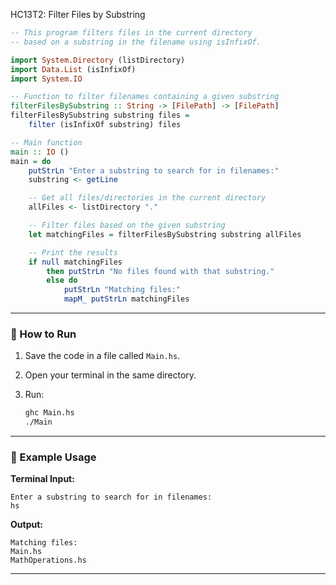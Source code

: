 HC13T2: Filter Files by Substring

```haskell
-- This program filters files in the current directory
-- based on a substring in the filename using isInfixOf.

import System.Directory (listDirectory)
import Data.List (isInfixOf)
import System.IO

-- Function to filter filenames containing a given substring
filterFilesBySubstring :: String -> [FilePath] -> [FilePath]
filterFilesBySubstring substring files =
    filter (isInfixOf substring) files

-- Main function
main :: IO ()
main = do
    putStrLn "Enter a substring to search for in filenames:"
    substring <- getLine

    -- Get all files/directories in the current directory
    allFiles <- listDirectory "."

    -- Filter files based on the given substring
    let matchingFiles = filterFilesBySubstring substring allFiles

    -- Print the results
    if null matchingFiles
        then putStrLn "No files found with that substring."
        else do
            putStrLn "Matching files:"
            mapM_ putStrLn matchingFiles
```

---

### 🏃 How to Run

1. Save the code in a file called `Main.hs`.
2. Open your terminal in the same directory.
3. Run:

   ```bash
   ghc Main.hs
   ./Main
   ```

---

### 🧾 Example Usage

**Terminal Input:**

```
Enter a substring to search for in filenames:
hs
```

**Output:**

```
Matching files:
Main.hs
MathOperations.hs
```

---
